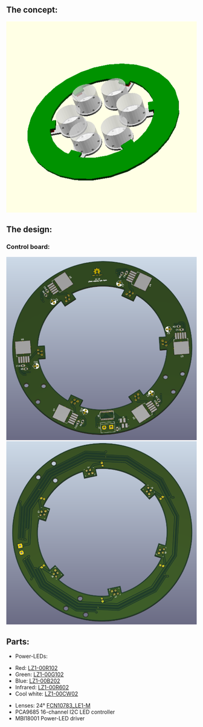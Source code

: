 ## The concept:
![rgbir-lights concept](concept.png)

## The design:
### Control board:
![rgbir-lights pcbdesign-front](pcbdesign-front.png)
![rgbir-lights pcbdesign-back](pcbdesign-back.png)

## Parts:
* Power-LEDs:
 - Red: [LZ1-00R102](http://www.ledengin.com/files/products/LZ1/LZ1-00R102.pdf)
 - Green: [LZ1-00G102](http://www.ledengin.com/files/products/LZ1/LZ1-00G102.pdf)
 - Blue: [LZ1-00B202](http://www.ledengin.com/files/products/LZ1/LZ1-00B202.pdf)
 - Infrared: [LZ1-00R602](http://www.ledengin.com/files/products/LZ1/LZ1-00R602.pdf)
 - Cool white: [LZ1-00CW02](http://www.ledengin.com/files/products/LZ1/LZ1-00CW02.pdf)
* Lenses: 24° [FCN10783\_LE1-M](http://www.ledil.com/node/2/p/1688)
* PCA9685 16-channel I2C LED controller
* MBI18001 Power-LED driver
